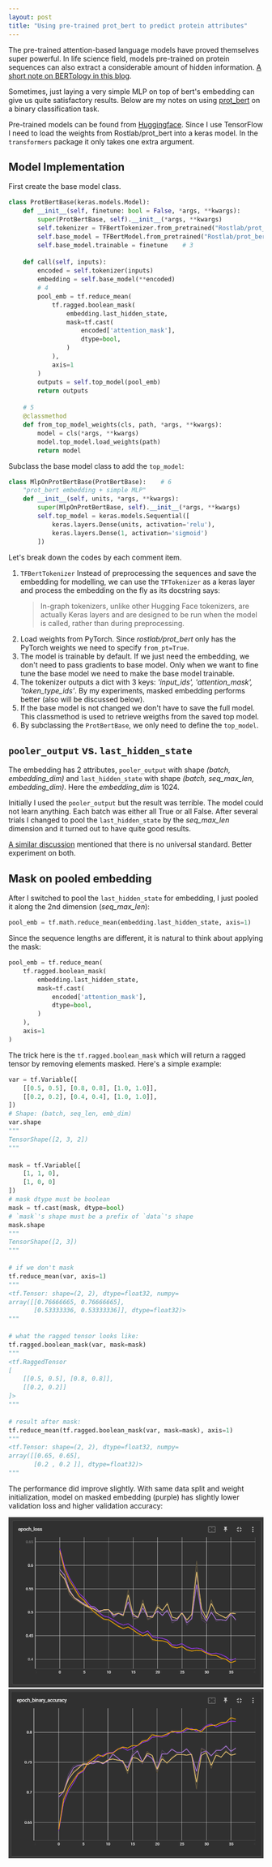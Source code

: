 ```yaml
---
layout: post
title: "Using pre-trained prot_bert to predict protein attributes"
---
```


The pre-trained attention-based language models have proved themselves super powerful. In life science field, models pre-trained on protein sequences can also extract a considerable amount of hidden information. [A short note on BERTology in this blog](https://yanshouyu.github.io/BERTology-meets-biology/).

Sometimes, just laying a very simple MLP on top of bert's embedding can give us quite satisfactory results. Below are my notes on using [prot_bert](https://huggingface.co/Rostlab/prot_bert) on a binary classification task.

Pre-trained models can be found from [Huggingface](https://huggingface.co/). Since I use TensorFlow I need to load the weights from Rostlab/prot_bert into a keras model. In the `transformers` package it only takes one extra argument.

## Model Implementation

First create the base model class.

```python
class ProtBertBase(keras.models.Model):
    def __init__(self, finetune: bool = False, *args, **kwargs):
        super(ProtBertBase, self).__init__(*args, **kwargs)
        self.tokenizer = TFBertTokenizer.from_pretrained("Rostlab/prot_bert")    # 1
        self.base_model = TFBertModel.from_pretrained("Rostlab/prot_bert", from_pt=True)    # 2
        self.base_model.trainable = finetune    # 3
    
    def call(self, inputs):
        encoded = self.tokenizer(inputs)
        embedding = self.base_model(**encoded)
        # 4
        pool_emb = tf.reduce_mean(
            tf.ragged.boolean_mask(
                embedding.last_hidden_state,
                mask=tf.cast(
                    encoded['attention_mask'], 
                    dtype=bool,
                )
            ),
            axis=1
        )
        outputs = self.top_model(pool_emb)
        return outputs
    
    # 5
    @classmethod
    def from_top_model_weights(cls, path, *args, **kwargs):
        model = cls(*args, **kwargs)
        model.top_model.load_weights(path)
        return model
```

Subclass the base model class to add the `top_model`:

```python
class MlpOnProtBertBase(ProtBertBase):    # 6
    "prot_bert embedding + simple MLP"
    def __init__(self, units, *args, **kwargs):
        super(MlpOnProtBertBase, self).__init__(*args, **kwargs)
        self.top_model = keras.models.Sequential([
            keras.layers.Dense(units, activation='relu'),
            keras.layers.Dense(1, activation='sigmoid')
        ])
```

Let's break down the codes by each comment item.

1. `TFBertTokenizer`
Instead of preprocessing the sequences and save the embedding for modelling, we can use the `TFTokenizer` as a keras layer and process the embedding on the fly as its docstring says:
    > In-graph tokenizers, unlike other Hugging Face tokenizers, are actually Keras layers and are designed to be run when the model is called, rather than during preprocessing.
1. Load weights from PyTorch. Since *rostlab/prot_bert* only has the PyTorch weights we need to specify `from_pt=True`.
1. The model is trainable by default. If we just need the embedding, we don't need to pass gradients to base model. Only when we want to fine tune the base model we need to make the base model trainable.
1. The tokenizer outputs a dict with 3 keys: *'input_ids', 'attention_mask', 'token_type_ids'*. By my experiments, masked embedding performs better (also will be discussed below).
1. If the base model is not changed we don't have to save the full model. This classmethod is used to retrieve weigths from the saved top model.
1. By subclassing the `ProtBertBase`, we only need to define the `top_model`.


## `pooler_output` vs. `last_hidden_state`

The embedding has 2 attributes, `pooler_output` with shape *(batch, embedding_dim)* and `last_hidden_state` with shape *(batch, seq_max_len, embedding_dim)*. Here the *embedding_dim* is 1024.

Initially I used the `pooler_output` but the result was terrible. The model could not learn anything. Each batch was either all True or all False. After several trials I changed to pool the `last_hidden_state` by the *seq_max_len* dimension and it turned out to have quite good results.

[A similar discussion](https://github.com/huggingface/transformers/issues/1328) mentioned that there is no universal standard. Better experiment on both.

## Mask on pooled embedding

After I switched to pool the `last_hidden_state` for embedding, I just pooled it along the 2nd dimension (*seq_max_len*):
```python
pool_emb = tf.math.reduce_mean(embedding.last_hidden_state, axis=1)
```

Since the sequence lengths are different, it is natural to think about applying the mask:

```python
pool_emb = tf.reduce_mean(
    tf.ragged.boolean_mask(
        embedding.last_hidden_state,
        mask=tf.cast(
            encoded['attention_mask'], 
            dtype=bool,
        )
    ),
    axis=1
)
```

The trick here is the `tf.ragged.boolean_mask` which will return a ragged tensor by removing elements masked. Here's a simple example:

```python
var = tf.Variable([
    [[0.5, 0.5], [0.8, 0.8], [1.0, 1.0]], 
    [[0.2, 0.2], [0.4, 0.4], [1.0, 1.0]],
])
# Shape: (batch, seq_len, emb_dim)
var.shape
"""
TensorShape([2, 3, 2])
"""

mask = tf.Variable([
    [1, 1, 0],
    [1, 0, 0]
])
# mask dtype must be boolean
mask = tf.cast(mask, dtype=bool)
# `mask`'s shape must be a prefix of `data`'s shape
mask.shape
"""
TensorShape([2, 3])
"""

# if we don't mask
tf.reduce_mean(var, axis=1)
"""
<tf.Tensor: shape=(2, 2), dtype=float32, numpy=
array([[0.76666665, 0.76666665],
       [0.53333336, 0.53333336]], dtype=float32)>
"""

# what the ragged tensor looks like:
tf.ragged.boolean_mask(var, mask=mask)
"""
<tf.RaggedTensor 
[
    [[0.5, 0.5], [0.8, 0.8]], 
    [[0.2, 0.2]]
]>
"""

# result after mask:
tf.reduce_mean(tf.ragged.boolean_mask(var, mask=mask), axis=1)
"""
<tf.Tensor: shape=(2, 2), dtype=float32, numpy=
array([[0.65, 0.65],
       [0.2 , 0.2 ]], dtype=float32)>
"""
```

The performance did improve slightly. With same data split and weight initialization, model on masked embedding (purple) has slightly lower validation loss and higher validation accuracy:

![png](../images/2022-9-5-prot_bert-usage-notes/epoch_loss.png)
![png](../images/2022-9-5-prot_bert-usage-notes/epoch_accuracy.png)

